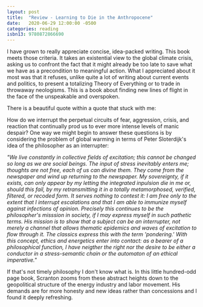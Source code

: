 ```yaml
---
layout: post
title:  "Review - Learning to Die in the Anthropocene"
date:   2020-06-29 12:00:00 -0500
categories: reading
isbn13: 9780872866690
---
```



I have grown to really appreciate concise, idea-packed writing. This book meets those criteria. It takes an existential view to the global climate crisis, asking us to confront the fact that it might already be too late to save what we have as a precondition to meaningful action. What I appreciated about it most was that it refuses, unlike quite a lot of writing about current events and politics, to present a totalizing Theory of Everything or to trade in throwaway neologisms. This is a book about finding new lines of flight in the face of the unspeakable and overspoken. 

There is a beautiful quote within a quote that stuck with me:

<div class="post-block-quote">
	<p>
		How do we interrupt the perpetual circuits of fear, aggression, crisis, and reaction that continually prod us to ever more intense levels of manic despair? One way we might begin to answer these questions is by considering the problem of global warming in terms of Peter Sloterdijk's idea of the philosopher as an interrupter:
	</p>
	<p>
		<i>
			"We live constantly in collective fields of excitation; this cannot be changed so long as we are social beings. The input of stress inevitably enters me; thoughts are not free, each of us can divine them. They come from the newspaper and wind up returning to the newspaper. My sovereignty, if it exists, can only appear by my letting the integrated inpulsion die in me or, should this fail, by my retransmitting it in a totally metamorphosed, verified, filtered, or recoded form. It serves nothing to contest it: I am free only to the extent that I interrupt escalations and that I am able to immunize myself against infections of opinion. Precisely this continues to be the philosopher's misssion in society, if I may express myself in such pathetic terms. His mission is to show that a subject can be an interrupter, not merely a channel that allows thematic epidemics and waves of excitation to flow through it. The classics express this with the term 'pondering.'  With this concept, ethics and energetics enter into contact: as a bearer of a philosophical function, I have neigther the right nor the desire to be either a conductor in a stress-semantic chain or the automaton of an ethical imperative."
		</i>
	</p>
</div>

If that's not timely philosophy I don't know what is. In this little hundred-odd page book, Scranton zooms from these abstract heights down to the geopolitical structure of the energy industry and labor movement. His demands are for more honesty and new ideas rather than concessions and I found it deeply refreshing.
